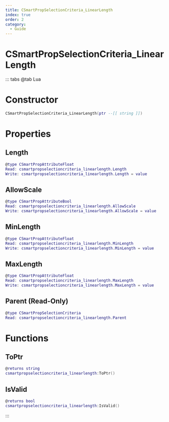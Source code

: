```yaml
---
title: CSmartPropSelectionCriteria_LinearLength
index: true
order: 2
category:
  - Guide
---
```


# CSmartPropSelectionCriteria_LinearLength

::: tabs
@tab Lua
# Constructor
```lua
CSmartPropSelectionCriteria_LinearLength(ptr --[[ string ]])
```
# Properties
## Length 
```lua
@type CSmartPropAttributeFloat
Read: csmartpropselectioncriteria_linearlength.Length
Write: csmartpropselectioncriteria_linearlength.Length = value
```
## AllowScale 
```lua
@type CSmartPropAttributeBool
Read: csmartpropselectioncriteria_linearlength.AllowScale
Write: csmartpropselectioncriteria_linearlength.AllowScale = value
```
## MinLength 
```lua
@type CSmartPropAttributeFloat
Read: csmartpropselectioncriteria_linearlength.MinLength
Write: csmartpropselectioncriteria_linearlength.MinLength = value
```
## MaxLength 
```lua
@type CSmartPropAttributeFloat
Read: csmartpropselectioncriteria_linearlength.MaxLength
Write: csmartpropselectioncriteria_linearlength.MaxLength = value
```
## Parent (Read-Only)
```lua
@type CSmartPropSelectionCriteria
Read: csmartpropselectioncriteria_linearlength.Parent
```
# Functions
## ToPtr
```lua
@returns string
csmartpropselectioncriteria_linearlength:ToPtr()
```
## IsValid
```lua
@returns bool
csmartpropselectioncriteria_linearlength:IsValid()
```

:::